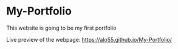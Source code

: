 # My-Portfolio
This website is going to be my first portfolio

Live preview of the webpage: https://alo55.github.io/My-Portfolio/
